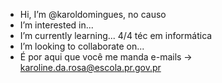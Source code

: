 - Hi, I’m @karoldomingues, no causo
- I’m interested in...
- I’m currently learning... 4/4 téc em informática 
- I’m looking to collaborate on...
- É por aqui que você me manda e-mails -> karoline.da.rosa@escola.pr.gov.pr
